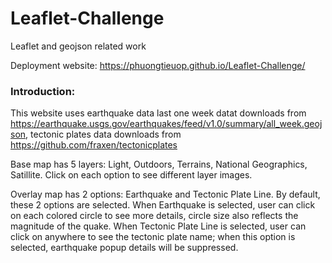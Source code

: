 # Leaflet-Challenge
Leaflet and geojson related work

Deployment website: https://phuongtieuop.github.io/Leaflet-Challenge/

### Introduction:

This website uses earthquake data last one week datat downloads from https://earthquake.usgs.gov/earthquakes/feed/v1.0/summary/all_week.geojson, tectonic plates data downloads from https://github.com/fraxen/tectonicplates

Base map has 5 layers: Light, Outdoors, Terrains, National Geographics, Satillite.  Click on each option to see different layer images. 

Overlay map has 2 options: Earthquake and Tectonic Plate Line. By default, these 2 options are selected.  When Earthquake is selected, user can click on each colored circle to see more details, circle size also reflects the magnitude of the quake.  When Tectonic Plate Line is selected, user can click on anywhere to see the tectonic plate name; when this option is selected, earthquake popup details will be suppressed.


